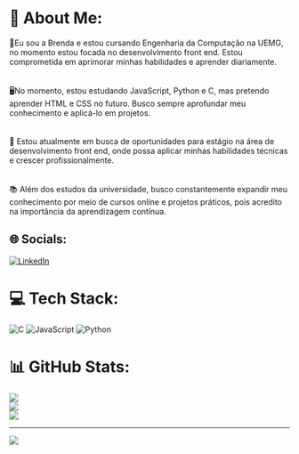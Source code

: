# 💫 About Me:
👤Eu sou a Brenda e estou cursando Engenharia da Computação na UEMG, no momento estou focada no desenvolvimento front end. Estou comprometida em aprimorar minhas habilidades e aprender diariamente.<br><br><br>🖥️No momento, estou estudando JavaScript, Python e C, mas pretendo aprender HTML e CSS no futuro. Busco sempre aprofundar meu conhecimento e aplicá-lo em projetos.<br><br><br>💼 Estou atualmente em busca de oportunidades para estágio na área de desenvolvimento front end, onde possa aplicar minhas habilidades técnicas e crescer profissionalmente.<br><br><br>📚 Além dos estudos da universidade, busco constantemente expandir meu conhecimento por meio de cursos online e projetos práticos, pois acredito na importância da aprendizagem contínua.


## 🌐 Socials:
[![LinkedIn](https://img.shields.io/badge/LinkedIn-%230077B5.svg?logo=linkedin&logoColor=white)](https://linkedin.com/in/www.linkedin.com/in/brenda-emanuelle-b6005630b) 

# 💻 Tech Stack:
![C](https://img.shields.io/badge/c-%2300599C.svg?style=for-the-badge&logo=c&logoColor=white) ![JavaScript](https://img.shields.io/badge/javascript-%23323330.svg?style=for-the-badge&logo=javascript&logoColor=%23F7DF1E) ![Python](https://img.shields.io/badge/python-3670A0?style=for-the-badge&logo=python&logoColor=ffdd54)
# 📊 GitHub Stats:
![](https://github-readme-stats.vercel.app/api?username=Brenda1469&theme=dracula&hide_border=false&include_all_commits=true&count_private=true)<br/>
![](https://github-readme-streak-stats.herokuapp.com/?user=Brenda1469&theme=dracula&hide_border=false)<br/>
![](https://github-readme-stats.vercel.app/api/top-langs/?username=Brenda1469&theme=dracula&hide_border=false&include_all_commits=true&count_private=true&layout=compact)

---
[![](https://visitcount.itsvg.in/api?id=Brenda1469&icon=0&color=0)](https://visitcount.itsvg.in)

<!-- Proudly created with GPRM ( https://gprm.itsvg.in ) -->